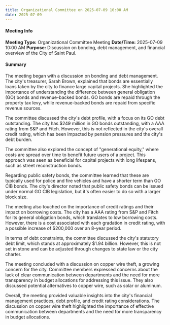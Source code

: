 ```yaml
---
title: Organizational Committee on 2025-07-09 10:00 AM
date: 2025-07-09
---
```

#### Meeting Info
**Meeting Type:** Organizational Committee Meeting
**Date/Time:** 2025-07-09 10:00 AM
**Purpose:** Discussion on bonding, debt management, and financial overview of the City of Saint Paul.

#### Summary

The meeting began with a discussion on bonding and debt management. The city's treasurer, Sarah Brown, explained that bonds are essentially loans taken by the city to finance large capital projects. She highlighted the importance of understanding the difference between general obligation (GO) bonds and revenue-backed bonds. GO bonds are repaid through the property tax levy, while revenue-backed bonds are repaid from specific revenue sources.

The committee discussed the city's debt profile, with a focus on its GO debt outstanding. The city has $249 million in GO bonds outstanding, with a AAA rating from S&P and Fitch. However, this is not reflected in the city's overall credit rating, which has been impacted by pension pressures and the city's debt burden.

The committee also explored the concept of "generational equity," where costs are spread over time to benefit future users of a project. This approach was seen as beneficial for capital projects with long lifespans, such as street reconstruction bonds.

Regarding public safety bonds, the committee learned that these are typically used for police and fire vehicles and have a shorter term than GO CIB bonds. The city's director noted that public safety bonds can be issued under normal GO CIB legislation, but it's often easier to do so with a larger block size.

The meeting also touched on the importance of credit ratings and their impact on borrowing costs. The city has a AAA rating from S&P and Fitch for its general obligation bonds, which translates to low borrowing costs. However, there is a cost associated with each gradation in credit rating, with a possible increase of $200,000 over an 8-year period.

In terms of debt constraints, the committee discussed the city's statutory debt limit, which stands at approximately $1.94 billion. However, this is not set in stone and can be adjusted through changes to state law or the city charter.

The meeting concluded with a discussion on copper wire theft, a growing concern for the city. Committee members expressed concerns about the lack of clear communication between departments and the need for more transparency in budget allocations for addressing this issue. They also discussed potential alternatives to copper wire, such as solar or aluminum.

Overall, the meeting provided valuable insights into the city's financial management practices, debt profile, and credit rating considerations. The discussion on copper wire theft highlighted the importance of effective communication between departments and the need for more transparency in budget allocations.

